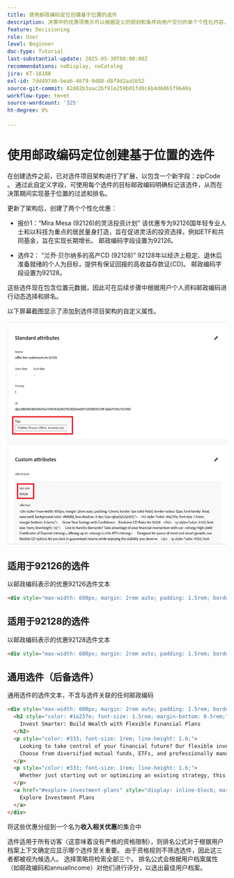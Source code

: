 ```yaml
---
title: 使用邮政编码定位创建基于位置的选件
description: 决策中的优惠项表示可以根据定义的规则和条件向用户交付的单个个性化内容，例如消息、图像、促销或推荐。
feature: Decisioning
role: User
level: Beginner
doc-type: Tutorial
last-substantial-update: 2025-05-30T00:00:00Z
recommendations: noDisplay, noCatalog
jira: KT-18188
exl-id: 7dd49746-bea6-4679-9d88-d8f9d2aa5b52
source-git-commit: 82d82b3aac2bf91e259b01fd8c6b4d6065f9640a
workflow-type: tm+mt
source-wordcount: '325'
ht-degree: 0%

---
```


# 使用邮政编码定位创建基于位置的选件

在创建选件之前，已对选件项目架构进行了扩展，以包含一个新字段：zipCode 。 通过此自定义字段，可使用每个选件的目标邮政编码明确标记该选件，从而在决策期间实现基于位置的过滤和排名。

更新了架构后，创建了两个个性化优惠：

* 报价1：“Mira Mesa (92126)的灵活投资计划”
该优惠专为92126国年轻专业人士和以科技为重点的居民量身打造，旨在促进灵活的投资选择，例如ETF和共同基金，旨在实现长期增长。 邮政编码字段设置为92126。

* 选件2： “兰乔·贝尔纳多的高产CD (92128)”
92128年以经济上稳定、退休后准备就绪的个人为目标，提供有保证回报的高收益存款证(CD)。 邮政编码字段设置为92128。

这些选件现在包含位置元数据，因此可在后续步骤中根据用户个人资料邮政编码进行动态选择和排名。

以下屏幕截图显示了添加到选件项目架构的自定义属性。

![优惠元数据](assets/offers-meta-data.png)


## 适用于92126的选件

以邮政编码表示的优惠92126选件文本

```html
<div style="max-width: 600px; margin: 2rem auto; padding: 1.5rem; border: 1px solid #ddd; border-radius: 12px; font-family: Arial, sans-serif; background-color: #f9f9f9; box-shadow: 0 4px 12px rgba(0,0,0,0.05);">   <h2 style="color: #1a237e; font-size: 1.5rem; margin-bottom: 0.5rem;">     Boost Your Financial Game with Smart Investment Options   </h2>   <p style="color: #333; font-size: 1rem; line-height: 1.6;">     In Mira Mesa (92126), ambition meets opportunity. Whether you're building wealth or just getting started, our     <strong>diversified investment plans</strong> — including <strong>tech-focused ETFs</strong> and     <strong>flexible mutual funds</strong> — are designed to grow with your goals.   </p>   <p style="color: #333; font-size: 1rem; line-height: 1.6;">     Enjoy expert guidance, low fees, and strategies built for busy professionals who want more from their money — without the hassle.   </p>   <a href="#start-investing" style="display: inline-block; margin-top: 1rem; background-color: #1a73e8; color: white; padding: 0.75rem 1.25rem; border-radius: 8px; text-decoration: none; font-weight: bold;">     Start Investing Smarter   </a> </div>
```


## 适用于92128的选件

以邮政编码表示的优惠92128选件文本

```html
<div style="max-width: 600px; margin: 2rem auto; padding: 1.5rem; border: 1px solid #ddd; border-radius: 12px; font-family: Arial, sans-serif; background-color: #fdfdfd; box-shadow: 0 4px 12px rgba(0,0,0,0.05);">   <h2 style="color: #1a237e; font-size: 1.5rem; margin-bottom: 0.5rem;">     Grow Your Savings with Confidence – Exclusive CD Rates for 92128   </h2>   <p style="color: #333; font-size: 1rem; line-height: 1.6;">     Live in Rancho Bernardo? Take advantage of your financial momentum with our <strong>high-yield Certificates of Deposit</strong>, offering up to <strong>5.25% APY</strong>.     Designed for peace of mind and smart growth, our flexible CD options let you lock in guaranteed returns while enjoying the stability you deserve.   </p>   <p style="color: #333; font-size: 1rem; line-height: 1.6;">     Whether you're planning retirement or simply securing your future, this offer is tailored for residents like you.   </p>   <a href="#explore-cd-options" style="display: inline-block; margin-top: 1rem; background-color: #1a73e8; color: white; padding: 0.75rem 1.25rem; border-radius: 8px; text-decoration: none; font-weight: bold;">     Explore CD Options   </a> </div>
```

## 通用选件（后备选件）

通用选件的选件文本，不含与选件关联的任何邮政编码

```html
<div style="max-width: 600px; margin: 2rem auto; padding: 1.5rem; border: 1px solid #ddd; border-radius: 12px; font-family: Arial, sans-serif; background-color: #ffffff; box-shadow: 0 4px 12px rgba(0,0,0,0.05);">
  <h2 style="color: #1a237e; font-size: 1.5rem; margin-bottom: 0.5rem;">
    Invest Smarter: Build Wealth with Flexible Financial Plans
  </h2>
  <p style="color: #333; font-size: 1rem; line-height: 1.6;">
    Looking to take control of your financial future? Our flexible investment solutions are designed to meet a wide range of goals — from growing savings to planning for retirement.
    Choose from diversified mutual funds, ETFs, and professionally managed portfolios, all with expert guidance and minimal hassle.
  </p>
  <p style="color: #333; font-size: 1rem; line-height: 1.6;">
    Whether just starting out or optimizing an existing strategy, this offer provides the tools to invest with confidence — no matter where you live.
  </p>
  <a href="#explore-investment-plans" style="display: inline-block; margin-top: 1rem; background-color: #1a73e8; color: white; padding: 0.75rem 1.25rem; border-radius: 8px; text-decoration: none; font-weight: bold;">
    Explore Investment Plans
  </a>
</div>
```

将这些优惠分组到一个名为&#x200B;**收入相关优惠**&#x200B;的集合中

选件适用于所有访客（这意味着没有严格的资格限制），则排名公式对于根据用户档案上下文确定应显示哪个选件至关重要。
由于资格规则不筛选选件，因此这三者都被视为候选人。
选择策略将检索全部三个。
排名公式会根据用户档案属性（如邮政编码和annualIncome）对他们进行评分，以选出最佳用户档案。
